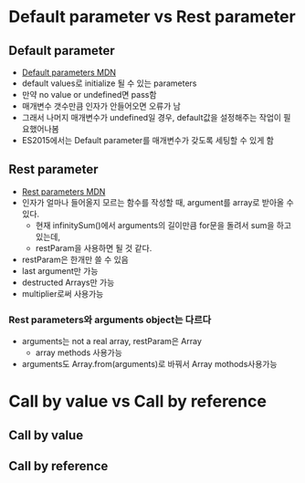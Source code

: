 # Default parameter vs Rest parameter

## Default parameter

- [Default parameters MDN](https://developer.mozilla.org/en-US/docs/Web/JavaScript/Reference/Functions/Default_parameters)
- default values로 initialize 될 수 있는 parameters
- 만약 no value or undefined면 pass함
- 매개변수 갯수만큼 인자가 안들어오면 오류가 남
- 그래서 나머지 매개변수가 undefined일 경우, default값을 설정해주는 작업이 필요했어나봄
- ES2015에서는 Default parameter를 매개변수가 갖도록 세팅할 수 있게 함

## Rest parameter

- [Rest parameters MDN](https://developer.mozilla.org/en-US/docs/Web/JavaScript/Reference/Functions/rest_parameters)
- 인자가 얼마나 들어올지 모르는 함수를 작성할 때, argument를 array로 받아올 수 있다.
  - 현재 infinitySum()에서 arguments의 길이만큼 for문을 돌려서 sum을 하고 있는데,
  - restParam을 사용하면 될 것 같다.
- restParam은 한개만 쓸 수 있음
- last argument만 가능
- destructed Arrays만 가능
- multiplier로써 사용가능

### Rest parameters와 arguments object는 다르다

- arguments는 not a real array, restParam은 Array
  - array methods 사용가능
- arguments도 Array.from(arguments)로 바꿔서 Array mothods사용가능

# Call by value vs Call by reference

## Call by value

## Call by reference
